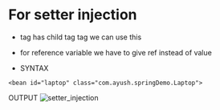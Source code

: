 # For setter injection

- <bean> tag has child tag <property> tag we can use this

- for reference variable we have to give ref instead of value


- SYNTAX

<bean id="alien" class="com.ayush.springDemo.Alien" scope="prototype">
	    <property name="age" value="10"></property>
	    <property name="laptop" ref="laptop"></property>
	</bean>
	
	<bean id="laptop" class="com.ayush.springDemo.Laptop">
</bean>

	
OUTPUT
![setter_injection](https://user-images.githubusercontent.com/70189069/149465167-37d93f49-25ce-4f33-b024-e28aedd061e1.png)
